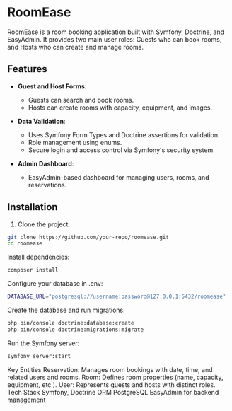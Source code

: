 # RoomEase

RoomEase is a room booking application built with Symfony, Doctrine, and EasyAdmin. It provides two main user roles: Guests who can book rooms, and Hosts who can create and manage rooms.

## Features

- **Guest and Host Forms**:
  - Guests can search and book rooms.
  - Hosts can create rooms with capacity, equipment, and images.
- **Data Validation**:

  - Uses Symfony Form Types and Doctrine assertions for validation.
  - Role management using enums.
  - Secure login and access control via Symfony's security system.

- **Admin Dashboard**:
  - EasyAdmin-based dashboard for managing users, rooms, and reservations.

## Installation

1. Clone the project:
 ```bash
 git clone https://github.com/your-repo/roomease.git
 cd roomease
 ```

Install dependencies:
```bash
composer install
```

Configure your database in .env:
```bash
DATABASE_URL="postgresql://username:password@127.0.0.1:5432/roomease"
```

Create the database and run migrations:
```bash
php bin/console doctrine:database:create
php bin/console doctrine:migrations:migrate
```

Run the Symfony server:
```bash
symfony server:start
```

Key Entities
Reservation: Manages room bookings with date, time, and related users and rooms.
Room: Defines room properties (name, capacity, equipment, etc.).
User: Represents guests and hosts with distinct roles.
Tech Stack
Symfony, Doctrine ORM
PostgreSQL
EasyAdmin for backend management
